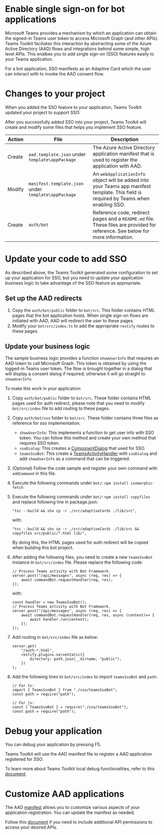 # Enable single sign-on for bot applications

Microsoft Teams provides a mechanism by which an application can obtain the signed-in Teams user token to access Microsoft Graph (and other APIs). Teams Toolkit faciliates this interaction by abstracting some of the Azure Active Directory (AAD) flows and integrations behind some simple, high level APIs. This enalbes you to add single sign-on (SSO) features easily to your Teams application.

For a bot application, SSO manifests as an Adaptive Card which the user can interact with to invoke the AAD consent flow.

# Changes to your project

When you added the SSO feature to your application, Teams Toolkit updated your project to support SSO:

After you successfully added SSO into your project, Teams Toolkit will create and modify some files that helps you implement SSO feature.

| Action | File | Description |
| - | - | - |
| Create| `aad.template.json` under `template\appPackage` | The Azure Active Directory application manifest that is used to register the application with AAD. |
| Modify | `manifest.template.json` under `template\appPackage` | An `webApplicationInfo` object will be added into your Teams app manifest template. This field is required by Teams when enabling SSO. |
| Create | `auth/bot` | Reference code, redirect pages and a `README.md` file. These files are provided for reference. See below for more information. |

# Update your code to add SSO

As described above, the Teams Toolkit generated some configuration to set up your application for SSO, but you need to update your application business logic to take advantage of the SSO feature as appropriate.

## Set up the AAD redirects

1. Copy the `auth/bot/public` folder to `bot/src`. This folder contains HTML pages that the bot application hosts. When single sign-on flows are initiated with AAD, AAD will redirect the user to these pages.
2. Modify your `bot/src/index.ts` to add the appropriate `restify` routes to these pages.

## Update your business logic

The sample business logic provides a function `showUserInfo` that requires an AAD token to call Microsoft Graph. This token is obtained by using the logged-in Teams user token. The flow is brought together in a dialog that will display a consent dialog if required; otherwise it will go straight to `showUserInfo`.

To make this work in your application:

1. Copy `auth/bot/public` folder to `bot/src`. 
These folder contains HTML pages used for auth redirect, please note that you need to modify `bot/src/index` file to add routing to these pages.

1. Copy `auth/bot/sso` folder to `bot/src`.
These folder contains three files as reference for sso implementation:
    * `showUserInfo`: This implements a function to get user info with SSO token. You can follow this method and create your own method that requires SSO token.
    * `ssoDialog`: This creates a [ComponentDialog](https://docs.microsoft.com/en-us/javascript/api/botbuilder-dialogs/componentdialog?view=botbuilder-ts-latest) that used for SSO.
    * `teamsSsoBot`: This create a [TeamsActivityHandler](https://docs.microsoft.com/en-us/javascript/api/botbuilder/teamsactivityhandler?view=botbuilder-ts-latest) with `ssoDialog` and add `showUserInfo` as a command that can be triggered. 

1. (Optional) Follow the code sample and register your own command with `addCommand` in this file.
1. Execute the following commands under `bot/`: `npm install isomorphic-fetch`
1. Execute the following commands under `bot/`: `npm install copyfiles` and replace following line in package.json:
    ```
    "tsc --build && shx cp -r ./src/adaptiveCards ./lib/src",
    ```
    with:
    ```
    "tsc --build && shx cp -r ./src/adaptiveCards ./lib/src && copyfiles src/public/*.html lib/",
    ```
    By doing this, the HTML pages used for auth redirect will be copied when building this bot project.
1. After adding the following files, you need to create a new `teamsSsoBot` instance in `bot/src/index` file. 
Please replace the following code:
    ```
    // Process Teams activity with Bot Framework.
    server.post("/api/messages", async (req, res) => {
        await commandBot.requestHandler(req, res);
    });
    ```

    with:

    ```
    const handler = new TeamsSsoBot();
    // Process Teams activity with Bot Framework.
    server.post("/api/messages", async (req, res) => {
        await commandBot.requestHandler(req, res, async (context)=> {
            await handler.run(context);
        });
    });
    ```

1. Add routing in `bot/src/index` file as below:

    ```
    server.get(
        "/auth-*.html",
        restify.plugins.serveStatic({
            directory: path.join(__dirname, "public"),
        })
    );
    ```

1. Add the following lines to `bot/src/index` to import `teamsSsoBot` and `path`:

    ```
    // For ts:
    import { TeamsSsoBot } from "./sso/teamsSsoBot";
    const path = require("path");

    // For js:
    const { TeamsSsoBot } = require("./sso/teamsSsoBot");
    const path = require("path");
    ```

# Debug your application

You can debug your application by pressing F5.

Teams Toolkit will use the AAD manifest file to register a AAD application registered for SSO.

To learn more about Teams Toolkit local debug functionalities, refer to this [document](https://docs.microsoft.com/microsoftteams/platform/toolkit/debug-local).

# Customize AAD applications

The AAD [manifest](https://docs.microsoft.com/azure/active-directory/develop/reference-app-manifest) allows you to customize various aspects of your application registration. You can update the manifest as needed.

Follow this [document](https://aka.ms/teamsfx-aad-manifest#customize-aad-manifest-template) if you need to include additional API permissions to access your desired APIs.
